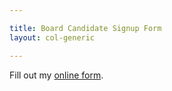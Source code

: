 ```yaml
---

title: Board Candidate Signup Form
layout: col-generic

---
```


<div id="wufoo-z1lxty2r01pdcqh"> Fill out my <a href="https://owasp.wufoo.com/forms/z1lxty2r01pdcqh">online form</a>. </div> <script type="text/javascript"> var z1lxty2r01pdcqh; (function(d, t) { var s = d.createElement(t), options = { 'userName':'owasp', 'formHash':'z1lxty2r01pdcqh', 'autoResize':true, 'height':'1582', 'async':true, 'host':'wufoo.com', 'header':'show', 'ssl':true }; s.src = ('https:' == d.location.protocol ?'https://':'http://') + 'secure.wufoo.com/scripts/embed/form.js'; s.onload = s.onreadystatechange = function() { var rs = this.readyState; if (rs) if (rs != 'complete') if (rs != 'loaded') return; try { z1lxty2r01pdcqh = new WufooForm(); z1lxty2r01pdcqh.initialize(options); z1lxty2r01pdcqh.display(); } catch (e) { } }; var scr = d.getElementsByTagName(t)[0], par = scr.parentNode; par.insertBefore(s, scr); })(document, 'script'); </script>
